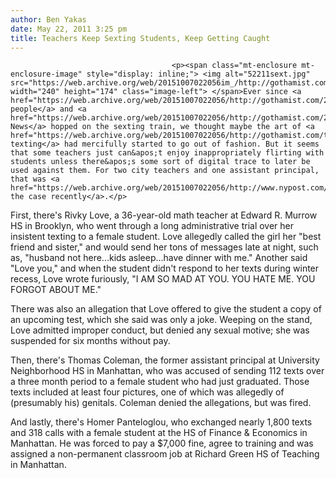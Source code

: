 ```yaml
---
author: Ben Yakas
date: May 22, 2011 3:25 pm
title: Teachers Keep Sexting Students, Keep Getting Caught
---
```


	
										<p><span class="mt-enclosure mt-enclosure-image" style="display: inline;"> <img alt="52211sext.jpg" src="https://web.archive.org/web/20151007022056im_/http://gothamist.com/attachments/byakas/52211sext.jpg" width="240" height="174" class="image-left"> </span>Ever since <a href="https://web.archive.org/web/20151007022056/http://gothamist.com/2010/02/02/seniors_are_now_sexting.php">old people</a> and <a href="https://web.archive.org/web/20151007022056/http://gothamist.com/2011/02/18/a_handy_guide_to_sexting_by_foxnews.php">Fox News</a> hopped on the sexting train, we thought maybe the art of <a href="https://web.archive.org/web/20151007022056/http://gothamist.com/tags/sexting">sexual texting</a> had mercifully started to go out of fashion. But it seems that some teachers just can&apos;t enjoy inappropriately flirting with students unless there&apos;s some sort of digital trace to later be used against them. For two city teachers and one assistant principal, that was <a href="https://web.archive.org/web/20151007022056/http://www.nypost.com/p/news/local/brooklyn/sext_educators_end_up_with_no_class_yvk5LdhQMa2s3XIjq5TGXN">exactly the case recently</a>.</p>

<p>First, there&apos;s Rivky Love, a 36-year-old math teacher at Edward R. Murrow HS in Brooklyn, who went through a long administrative trial over her insistent texting to a female student. Love allegedly called the girl her &quot;best friend and sister,&quot; and would send her tons of messages late at night, such as, &quot;husband not here...kids asleep...have dinner with me.&quot; Another said &quot;Love you,&quot; and when the student didn&apos;t respond to her texts during winter recess, Love wrote furiously, &quot;I AM SO MAD AT YOU. YOU HATE ME. YOU FORGOT ABOUT ME.&quot;</p>

<p>There was also an allegation that Love offered to give the student a copy of an upcoming test, which she said was only a joke. Weeping on the stand, Love admitted improper conduct, but denied any sexual motive; she was suspended for six months without pay.</p>

<p>Then, there&apos;s Thomas Coleman, the former assistant principal at University Neighborhood HS in Manhattan, who was accused of sending 112 texts over a three month period to a female student who had just graduated. Those texts included at least four pictures, one of which was allegedly of (presumably his) genitals. Coleman denied the allegations, but was fired.</p>

<p>And lastly, there&apos;s Homer Panteloglou, who exchanged nearly 1,800 texts and 318 calls with a female student at the HS of Finance &amp; Economics in Manhattan. He was forced to pay a $7,000 fine, agree to training and was assigned a non-permanent classroom job at Richard Green HS of Teaching in Manhattan. </p>					
										
									
				